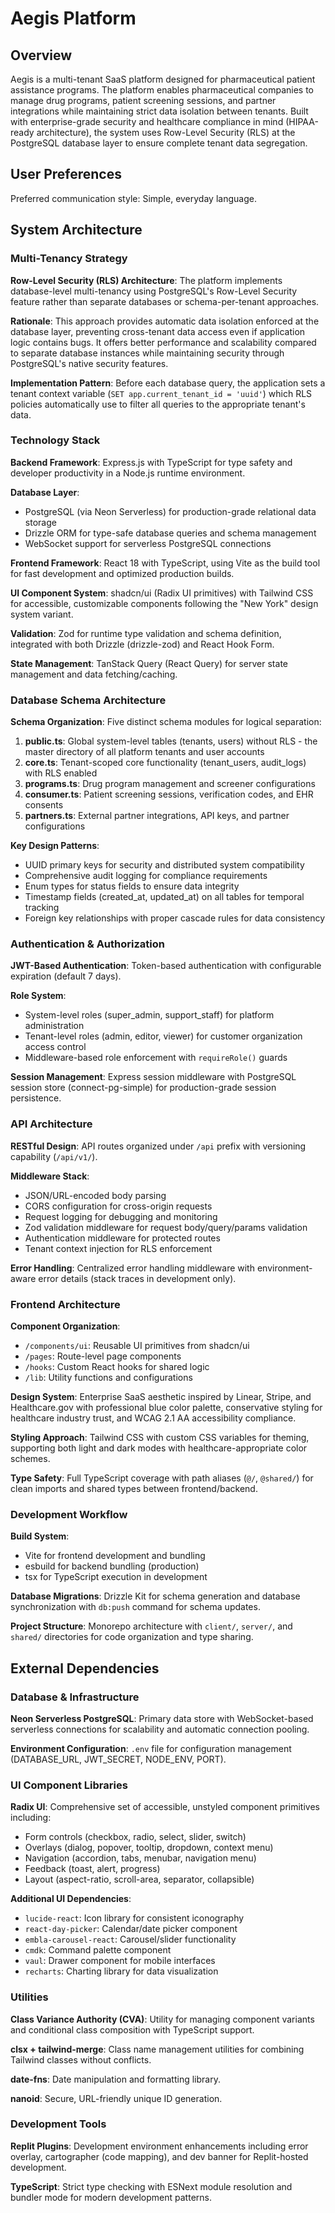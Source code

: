 # Aegis Platform

## Overview

Aegis is a multi-tenant SaaS platform designed for pharmaceutical patient assistance programs. The platform enables pharmaceutical companies to manage drug programs, patient screening sessions, and partner integrations while maintaining strict data isolation between tenants. Built with enterprise-grade security and healthcare compliance in mind (HIPAA-ready architecture), the system uses Row-Level Security (RLS) at the PostgreSQL database layer to ensure complete tenant data segregation.

## User Preferences

Preferred communication style: Simple, everyday language.

## System Architecture

### Multi-Tenancy Strategy

**Row-Level Security (RLS) Architecture**: The platform implements database-level multi-tenancy using PostgreSQL's Row-Level Security feature rather than separate databases or schema-per-tenant approaches.

**Rationale**: This approach provides automatic data isolation enforced at the database layer, preventing cross-tenant data access even if application logic contains bugs. It offers better performance and scalability compared to separate database instances while maintaining security through PostgreSQL's native security features.

**Implementation Pattern**: Before each database query, the application sets a tenant context variable (`SET app.current_tenant_id = 'uuid'`) which RLS policies automatically use to filter all queries to the appropriate tenant's data.

### Technology Stack

**Backend Framework**: Express.js with TypeScript for type safety and developer productivity in a Node.js runtime environment.

**Database Layer**: 
- PostgreSQL (via Neon Serverless) for production-grade relational data storage
- Drizzle ORM for type-safe database queries and schema management
- WebSocket support for serverless PostgreSQL connections

**Frontend Framework**: React 18 with TypeScript, using Vite as the build tool for fast development and optimized production builds.

**UI Component System**: shadcn/ui (Radix UI primitives) with Tailwind CSS for accessible, customizable components following the "New York" design system variant.

**Validation**: Zod for runtime type validation and schema definition, integrated with both Drizzle (drizzle-zod) and React Hook Form.

**State Management**: TanStack Query (React Query) for server state management and data fetching/caching.

### Database Schema Architecture

**Schema Organization**: Five distinct schema modules for logical separation:

1. **public.ts**: Global system-level tables (tenants, users) without RLS - the master directory of all platform tenants and user accounts
2. **core.ts**: Tenant-scoped core functionality (tenant_users, audit_logs) with RLS enabled
3. **programs.ts**: Drug program management and screener configurations
4. **consumer.ts**: Patient screening sessions, verification codes, and EHR consents
5. **partners.ts**: External partner integrations, API keys, and partner configurations

**Key Design Patterns**:
- UUID primary keys for security and distributed system compatibility
- Comprehensive audit logging for compliance requirements
- Enum types for status fields to ensure data integrity
- Timestamp fields (created_at, updated_at) on all tables for temporal tracking
- Foreign key relationships with proper cascade rules for data consistency

### Authentication & Authorization

**JWT-Based Authentication**: Token-based authentication with configurable expiration (default 7 days).

**Role System**: 
- System-level roles (super_admin, support_staff) for platform administration
- Tenant-level roles (admin, editor, viewer) for customer organization access control
- Middleware-based role enforcement with `requireRole()` guards

**Session Management**: Express session middleware with PostgreSQL session store (connect-pg-simple) for production-grade session persistence.

### API Architecture

**RESTful Design**: API routes organized under `/api` prefix with versioning capability (`/api/v1/`).

**Middleware Stack**:
- JSON/URL-encoded body parsing
- CORS configuration for cross-origin requests
- Request logging for debugging and monitoring
- Zod validation middleware for request body/query/params validation
- Authentication middleware for protected routes
- Tenant context injection for RLS enforcement

**Error Handling**: Centralized error handling middleware with environment-aware error details (stack traces in development only).

### Frontend Architecture

**Component Organization**:
- `/components/ui`: Reusable UI primitives from shadcn/ui
- `/pages`: Route-level page components
- `/hooks`: Custom React hooks for shared logic
- `/lib`: Utility functions and configurations

**Design System**: Enterprise SaaS aesthetic inspired by Linear, Stripe, and Healthcare.gov with professional blue color palette, conservative styling for healthcare industry trust, and WCAG 2.1 AA accessibility compliance.

**Styling Approach**: Tailwind CSS with custom CSS variables for theming, supporting both light and dark modes with healthcare-appropriate color schemes.

**Type Safety**: Full TypeScript coverage with path aliases (`@/`, `@shared/`) for clean imports and shared types between frontend/backend.

### Development Workflow

**Build System**: 
- Vite for frontend development and bundling
- esbuild for backend bundling (production)
- tsx for TypeScript execution in development

**Database Migrations**: Drizzle Kit for schema generation and database synchronization with `db:push` command for schema updates.

**Project Structure**: Monorepo architecture with `client/`, `server/`, and `shared/` directories for code organization and type sharing.

## External Dependencies

### Database & Infrastructure

**Neon Serverless PostgreSQL**: Primary data store with WebSocket-based serverless connections for scalability and automatic connection pooling.

**Environment Configuration**: `.env` file for configuration management (DATABASE_URL, JWT_SECRET, NODE_ENV, PORT).

### UI Component Libraries

**Radix UI**: Comprehensive set of accessible, unstyled component primitives including:
- Form controls (checkbox, radio, select, slider, switch)
- Overlays (dialog, popover, tooltip, dropdown, context menu)
- Navigation (accordion, tabs, menubar, navigation menu)
- Feedback (toast, alert, progress)
- Layout (aspect-ratio, scroll-area, separator, collapsible)

**Additional UI Dependencies**:
- `lucide-react`: Icon library for consistent iconography
- `react-day-picker`: Calendar/date picker component
- `embla-carousel-react`: Carousel/slider functionality
- `cmdk`: Command palette component
- `vaul`: Drawer component for mobile interfaces
- `recharts`: Charting library for data visualization

### Utilities

**Class Variance Authority (CVA)**: Utility for managing component variants and conditional class composition with TypeScript support.

**clsx + tailwind-merge**: Class name management utilities for combining Tailwind classes without conflicts.

**date-fns**: Date manipulation and formatting library.

**nanoid**: Secure, URL-friendly unique ID generation.

### Development Tools

**Replit Plugins**: Development environment enhancements including error overlay, cartographer (code mapping), and dev banner for Replit-hosted development.

**TypeScript**: Strict type checking with ESNext module resolution and bundler mode for modern development patterns.